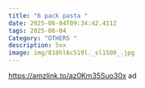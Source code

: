 ```yaml
---
title: "6 pack pasta "
date: 2025-06-04T09:34:42.411Z
tags: 2025-06-04
Category: "OTHERS "
description: 5xx
image: img/818hl6c519l._sl1500_.jpg
---
```

https://amzlink.to/az0Km35Suo30x ad